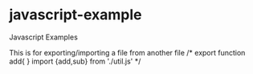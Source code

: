 # javascript-example
Javascript Examples

This is for exporting/importing a file from another file 
/*
export function add{
}
import {add,sub} from './util.js'
*/